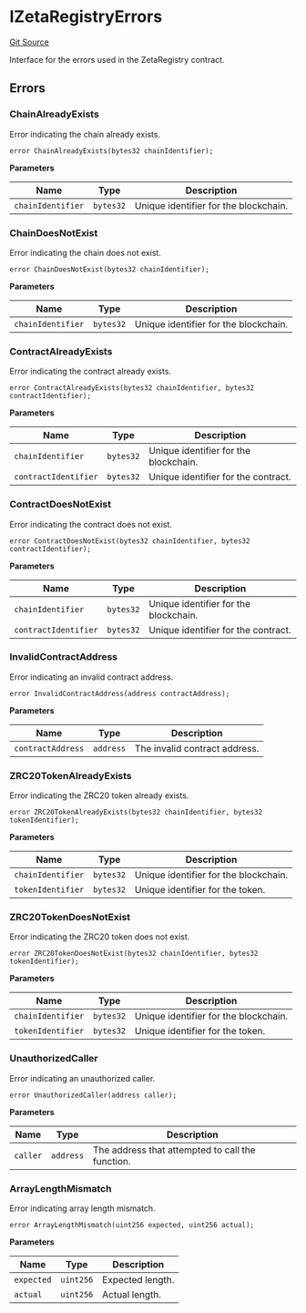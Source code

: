 # IZetaRegistryErrors
[Git Source](https://github.com/zeta-chain/protocol-contracts/blob/main/v2/v2/v2/v2/v2/v2/v2/v2/v2/v2/v2/v2/v2/v2/v2/v2/v2/v2/v2/v2/v2/v2/v2/v2/v2/v2/v2/v2/v2/v2/v2/v2/v2/v2/v2/v2/v2/v2/v2/v2/v2/contracts/zevm/interfaces/IZetaRegistry.sol)

Interface for the errors used in the ZetaRegistry contract.


## Errors
### ChainAlreadyExists
Error indicating the chain already exists.


```solidity
error ChainAlreadyExists(bytes32 chainIdentifier);
```

**Parameters**

|Name|Type|Description|
|----|----|-----------|
|`chainIdentifier`|`bytes32`|Unique identifier for the blockchain.|

### ChainDoesNotExist
Error indicating the chain does not exist.


```solidity
error ChainDoesNotExist(bytes32 chainIdentifier);
```

**Parameters**

|Name|Type|Description|
|----|----|-----------|
|`chainIdentifier`|`bytes32`|Unique identifier for the blockchain.|

### ContractAlreadyExists
Error indicating the contract already exists.


```solidity
error ContractAlreadyExists(bytes32 chainIdentifier, bytes32 contractIdentifier);
```

**Parameters**

|Name|Type|Description|
|----|----|-----------|
|`chainIdentifier`|`bytes32`|Unique identifier for the blockchain.|
|`contractIdentifier`|`bytes32`|Unique identifier for the contract.|

### ContractDoesNotExist
Error indicating the contract does not exist.


```solidity
error ContractDoesNotExist(bytes32 chainIdentifier, bytes32 contractIdentifier);
```

**Parameters**

|Name|Type|Description|
|----|----|-----------|
|`chainIdentifier`|`bytes32`|Unique identifier for the blockchain.|
|`contractIdentifier`|`bytes32`|Unique identifier for the contract.|

### InvalidContractAddress
Error indicating an invalid contract address.


```solidity
error InvalidContractAddress(address contractAddress);
```

**Parameters**

|Name|Type|Description|
|----|----|-----------|
|`contractAddress`|`address`|The invalid contract address.|

### ZRC20TokenAlreadyExists
Error indicating the ZRC20 token already exists.


```solidity
error ZRC20TokenAlreadyExists(bytes32 chainIdentifier, bytes32 tokenIdentifier);
```

**Parameters**

|Name|Type|Description|
|----|----|-----------|
|`chainIdentifier`|`bytes32`|Unique identifier for the blockchain.|
|`tokenIdentifier`|`bytes32`|Unique identifier for the token.|

### ZRC20TokenDoesNotExist
Error indicating the ZRC20 token does not exist.


```solidity
error ZRC20TokenDoesNotExist(bytes32 chainIdentifier, bytes32 tokenIdentifier);
```

**Parameters**

|Name|Type|Description|
|----|----|-----------|
|`chainIdentifier`|`bytes32`|Unique identifier for the blockchain.|
|`tokenIdentifier`|`bytes32`|Unique identifier for the token.|

### UnauthorizedCaller
Error indicating an unauthorized caller.


```solidity
error UnauthorizedCaller(address caller);
```

**Parameters**

|Name|Type|Description|
|----|----|-----------|
|`caller`|`address`|The address that attempted to call the function.|

### ArrayLengthMismatch
Error indicating array length mismatch.


```solidity
error ArrayLengthMismatch(uint256 expected, uint256 actual);
```

**Parameters**

|Name|Type|Description|
|----|----|-----------|
|`expected`|`uint256`|Expected length.|
|`actual`|`uint256`|Actual length.|

